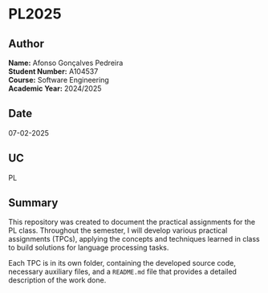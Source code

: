 # PL2025  

## Author  
**Name:** Afonso Gonçalves Pedreira  
**Student Number:** A104537  
**Course:** Software Engineering  
**Academic Year:** 2024/2025  

## Date  
07-02-2025  

## UC 
PL 

## Summary  
This repository was created to document the practical assignments for the PL class. Throughout the semester, I will develop various practical assignments (TPCs), applying the concepts and techniques learned in class to build solutions for language processing tasks.

Each TPC is in its own folder, containing the developed source code, necessary auxiliary files, and a `README.md` file that provides a detailed description of the work done.